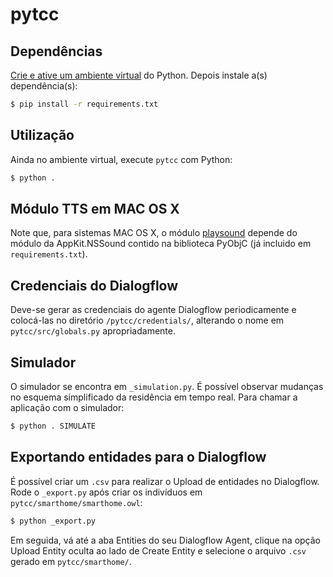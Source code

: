 # pytcc

## Dependências
[Crie e ative um ambiente virtual](https://docs.python.org/3/tutorial/venv.html) do Python. Depois instale a(s) dependência(s):

```sh
$ pip install -r requirements.txt
```

## Utilização

Ainda no ambiente virtual, execute `pytcc` com Python:

```sh
$ python .
```

## Módulo TTS em MAC OS X

Note que, para sistemas MAC OS X, o módulo [playsound](https://pypi.org/project/playsound/) depende do módulo da AppKit.NSSound contido na biblioteca PyObjC (já incluido em `requirements.txt`). 

## Credenciais do Dialogflow

Deve-se gerar as credenciais do agente Dialogflow periodicamente e colocá-las no diretório `/pytcc/credentials/`, alterando o nome em `pytcc/src/globals.py` apropriadamente.

## Simulador

O simulador se encontra em `_simulation.py`. É possível observar mudanças no esquema simplificado da residência em tempo real. Para chamar a aplicação com o simulador:

```sh
$ python . SIMULATE
```

## Exportando entidades para o Dialogflow

É possível criar um `.csv` para realizar o Upload de entidades no Dialogflow. Rode o `_export.py` após criar os indivíduos em `pytcc/smarthome/smarthome.owl`:

```sh
$ python _export.py
```

Em seguida, vá até a aba Entities do seu Dialogflow Agent, clique na opção Upload Entity oculta ao lado de Create Entity e selecione o arquivo `.csv` gerado em `pytcc/smarthome/`.
